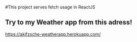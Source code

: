 #This project serves fetch usage in ReactJS

## Try to my Weather app from this adress!

https://akifzsche-weatherapp.herokuapp.com/
